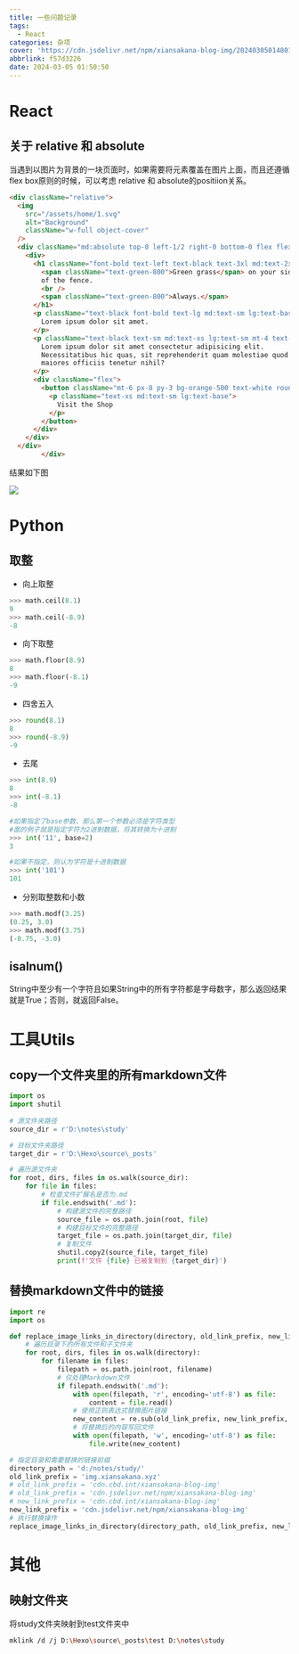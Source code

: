 ```yaml
---
title: 一些问题记录
tags:
  - React
categories: 杂项
cover: 'https://cdn.jsdelivr.net/npm/xiansakana-blog-img/202403050148012.jpg'
abbrlink: f57d3226
date: 2024-03-05 01:50:50
---
```


# React

## 关于 relative 和 absolute

当遇到以图片为背景的一块页面时，如果需要将元素覆盖在图片上面，而且还遵循flex box原则的时候，可以考虑 relative 和 absolute的positiion关系。

```html
<div className="relative">
  <img
	src="/assets/home/1.svg"
	alt="Background"
	className="w-full object-cover"
  />
  <div className="md:absolute top-0 left-1/2 right-0 bottom-0 flex flex-row justify-center items-center p-8 md:p-16 lg:p-24">
	<div>
	  <h1 className="font-bold text-left text-black text-3xl md:text-2xl lg:text-4xl">
		<span className="text-green-800">Green grass</span> on your side
		of the fence.
		<br />
		<span className="text-green-800">Always.</span>
	  </h1>
	  <p className="text-black font-bold text-lg md:text-sm lg:text-base mt-4 text-left">
		Lorem ipsum dolor sit amet.
	  </p>
	  <p className="text-black text-sm md:text-xs lg:text-sm mt-4 text-left">
		Lorem ipsum dolor sit amet consectetur adipisicing elit.
		Necessitatibus hic quas, sit reprehenderit quam molestiae quod
		maiores officiis tenetur nihil?
	  </p>
	  <div className="flex">
		<button className="mt-6 px-8 py-3 bg-orange-500 text-white rounded-lg shadow-md hover:bg-green-600 transition-colors ">
		  <p className="text-xs md:text-sm lg:text-base">
			Visit the Shop
		  </p>
		</button>
	  </div>
	</div>
  </div>
        </div>
```

结果如下图

![](https://cdn.jsdelivr.net/npm/xiansakana-blog-img/202403042252297.png)


# Python

## 取整

- 向上取整
```python
>>> math.ceil(8.1)
9
>>> math.ceil(-8.9)
-8
```

- 向下取整
```python
>>> math.floor(8.9)
8
>>> math.floor(-8.1)
-9
```

- 四舍五入
```python
>>> round(8.1)
8
>>> round(-8.9)
-9
```

- 去尾
```python
>>> int(8.9)
8
>>> int(-8.1)
-8

#如果指定了base参数，那么第一个参数必须是字符类型
#面的例子就是指定字符为2进制数据，将其转换为十进制
>>> int('11', base=2)
3

#如果不指定，则认为字符是十进制数据
>>> int('101')
101
```

- 分别取整数和小数
```python
>>> math.modf(3.25)
(0.25, 3.0)
>>> math.modf(3.75)
(-0.75, -3.0)
```

## isalnum()

String中至少有一个字符且如果String中的所有字符都是字母数字，那么返回结果就是True；否则，就返回False。

# 工具Utils

## copy一个文件夹里的所有markdown文件

```python
import os
import shutil
  
# 源文件夹路径
source_dir = r'D:\notes\study'

# 目标文件夹路径
target_dir = r'D:\Hexo\source\_posts'

# 遍历源文件夹
for root, dirs, files in os.walk(source_dir):
    for file in files:
        # 检查文件扩展名是否为.md
        if file.endswith('.md'):
            # 构建源文件的完整路径
            source_file = os.path.join(root, file)
            # 构建目标文件的完整路径
            target_file = os.path.join(target_dir, file)
            # 复制文件
            shutil.copy2(source_file, target_file)
            print(f'文件 {file} 已被复制到 {target_dir}')
```


## 替换markdown文件中的链接

```python
import re
import os

def replace_image_links_in_directory(directory, old_link_prefix, new_link_prefix):
    # 遍历目录下的所有文件和子文件夹
    for root, dirs, files in os.walk(directory):
        for filename in files:
            filepath = os.path.join(root, filename)
            # 仅处理Markdown文件
            if filepath.endswith('.md'):
                with open(filepath, 'r', encoding='utf-8') as file:
                    content = file.read()
                # 使用正则表达式替换图片链接
                new_content = re.sub(old_link_prefix, new_link_prefix, content)
                # 将替换后的内容写回文件
                with open(filepath, 'w', encoding='utf-8') as file:
                    file.write(new_content)

# 指定目录和需要替换的链接前缀
directory_path = 'd:/notes/study/'
old_link_prefix = 'img.xiansakana.xyz'
# old_link_prefix = 'cdn.cbd.int/xiansakana-blog-img'
# old_link_prefix = 'cdn.jsdelivr.net/npm/xiansakana-blog-img'
# new_link_prefix = 'cdn.cbd.int/xiansakana-blog-img'
new_link_prefix = 'cdn.jsdelivr.net/npm/xiansakana-blog-img'
# 执行替换操作
replace_image_links_in_directory(directory_path, old_link_prefix, new_link_prefix)
```


# 其他

## 映射文件夹

将study文件夹映射到test文件夹中

```bash
mklink /d /j D:\Hexo\source\_posts\test D:\notes\study
```

